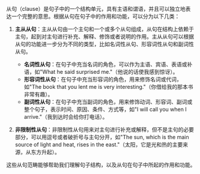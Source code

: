 从句（clause）是句子中的一个结构单元，具有主语和谓语，并且可以独立地表达一个完整的意思。根据从句在句子中的作用和功能，可以分为以下几类：

1. **主从从句**：主从从句由一个主句和一个或多个从句组成，从句在结构上依赖于主句，起到对主句进行补充、解释、修饰或者说明的作用。主从从句可以根据从句的功能进一步分为不同的类型，比如名词性从句、形容词性从句和副词性从句。

   - **名词性从句**：在句子中充当名词的角色，可以作为主语、宾语、表语或补语，如"What he said surprised me."（他说的话使我感到惊讶）。
   - **形容词性从句**：在句子中充当形容词的角色，用来修饰名词或代词，如"The book that you lent me is very interesting."（你借给我的那本书非常有趣）。
   - **副词性从句**：在句子中充当副词的角色，用来修饰动词、形容词、副词或整个句子，表示时间、原因、条件、方式等，如"I will call you when I arrive."（我到达时会给你打电话）。

2. **非限制性从句**：非限制性从句用来对主句进行补充或解释，但不是主句的必要部分，可以用逗号或者破折号与主句分开，如"The sun, which is the main source of light and heat, rises in the east."（太阳，它是光和热的主要来源，从东方升起）。

这些从句范畴能够帮助我们理解句子结构，以及从句在句子中所起的作用和功能。